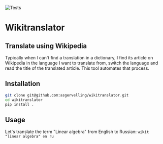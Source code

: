![Tests](https://github.com/asgervelling/wikitranslator/actions/workflows/tests.yml/badge.svg)

# Wikitranslator

## Translate using Wikipedia

Typically when I can't find a translation in a dictionary, I find its article on Wikipedia in the language I want to translate from, switch the language and read the title of the translated article.
This tool automates that process.

## Installation

```bash
git clone git@github.com:asgervelling/wikitranslator.git
cd wikitranslator
pip install .
```

## Usage

Let's translate the term "Linear algebra" from English to Russian:
`wikit "linear algebra" en ru`
